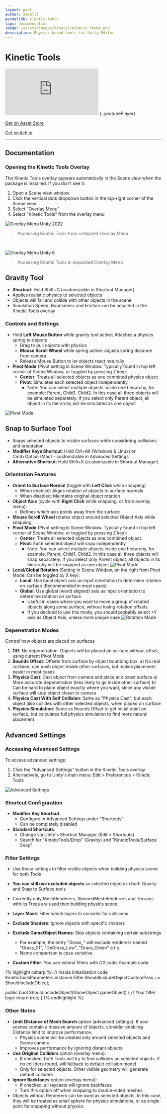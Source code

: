 ```yaml
---
layout: post
author: Xabblll
permalink: kinetic-tools
tags: documentation
image: /assets/images/kinetic/Kinetic_thumb.png
description: Physics based tools for Unity Editor
---
```




# Kinetic Tools

<iframe  src="https://www.youtube.com/embed/vUev_LObzgU" title="Kinetic Tools - Object Placement &amp; Gravity" frameborder="0" allow="accelerometer; autoplay; clipboard-write; encrypted-media; gyroscope; picture-in-picture; web-share" referrerpolicy="strict-origin-when-cross-origin" allowfullscreen></iframe>
{:.youtubePlayer}

<a class="bigButton" href="https://assetstore.unity.com/packages/slug/320736">Get on Asset Store</a>

<a class="bigButton" href="https://lachuga.itch.io/kinetic-tools">Get on itch.io</a>

---

## Documentation

### Opening the Kinetic Tools Overlay
The Kinetic Tools overlay appears automatically in the Scene view when the package is installed. If you don't see it:
1. Open a Scene view window
2. Click the vertical dots dropdown button in the top-right corner of the Scene view
3. Select "Overlay Menu"
4. Select "Kinetic Tools" from the overlay menu


![Overlay Menu Unity 2022](/assets/images/kinetic/overlay-menu-unity22.png "Overlay Menu in Unity 2022")
> Accessing Kinetic Tools from collapsed Overlay Menu

<br>

![Overlay Menu Unity 6](/assets/images/kinetic/overlay-menu-unity6.png "Overlay Menu in Unity 6")
> Accessing Kinetic Tools in expanded Overlay Menu


## Gravity Tool

- **Shortcut**: Hold Shift+G (customizable in Shortcut Manager)
- Applies realistic physics to selected objects
- Objects will fall and collide with other objects in the scene
- Simulation Speed, Bounciness and Friction can be adjusted in the Kinetic Tools overlay


### Controls and Settings
- Hold **Left Mouse Button** while gravity tool active: Attaches a physics spring to objects
    - Drag to pull objects with physics
    - **Mouse Scroll Wheel** while spring active: adjusts spring distance from camera
    - Release Mouse Button to let objects react naturally
- **Pivot Mode** (Pivot setting in Scene Window. Typically found in top left corner of Scene Window, or toggled by pressing Z key):
    - **Center**: Treats all selected objects as one combined physics object
    - **Pivot**: Simulates each selected object independently
        - Note: You can select multiple objects inside one hierarchy, for example: Parent, Child1, Child2. In this case all three objects will be simulated separately. If you select only Parent object, all object in its hierarchy will be simulated as one object

![Pivot Mode](/assets/images/kinetic/PivotMode.png "Pivot Mode")


## Snap to Surface Tool

- Snaps selected objects to visible surfaces while considering collisions and orientation.
- **Modifier Keys Shortcut**: Hold Ctrl+Alt (Windows & Linux) or Cmd+Option (Mac) - customizable in Advanced Settings
- **Alternative Shortcut**: Hold Shift+X (customizable in Shortcut Manager)


### Orientation Features
- **Orient to Surface Normal** (toggle with **Left Click** while snapping)
    - When enabled: Aligns rotation of objects to surface normals
    - When disabled: Maintains original object rotation
- **Object Axis** (cycle with **Right Click** while snapping, or from overlay menu):
    - Defines which axis points away from the surface
- **Mouse Scroll Wheel** rotates object around selected Object Axis while snapping
- **Pivot Mode** (Pivot setting in Scene Window. Typically found in top left corner of Scene Window, or toggled by pressing Z key):
    - **Center**: Treats all selected objects as one combined object.
    - **Pivot**: Each selected object will snap independently
        - Note: You can select multiple objects inside one hierarchy, for example: Parent, Child1, Child2. In this case all three objects will snap separately. If you select only Parent object, all objects in its hierarchy will be snapped as one object
          ![Pivot Mode](/assets/images/kinetic/PivotMode.png "Pivot Mode")
- **Local/Global Rotation** (Setting in Scene Window, on the right from Pivot Mode. Can be toggled by X key):
    - **Local**: Use local object axis as input orientation to determine rotation on surface (Recommended in most cases)
    - **Global**: Use global (world aligned) axis as input orientation to determine rotation on surface
        - Useful in cases where you want to move a group of rotated objects along some surface, without losing rotation offsets
        - If you decided to use this mode, you should probably select +Y axis as Object Axis, unless more unique case
          ![Rotation Mode](/assets/images/kinetic/RotationMode.png "Rotation Mode")

### Depenetration Modes
Control how objects are placed on surfaces
1. **Off**: No depenetration. Objects will be placed on surface without offset, using current Pivot Mode
2. **Bounds Offset**: Offsets from surface by object bounding box.
   a) No real collision, can push object inside other surfaces, but makes placement easier in most cases
3. **Physics Cast**: Cast object from camera and place at closest surface
   a) More accurate depenetration (less likely to go inside other surface)
   b) Can be hard to place object exactly where you want, since any visible surface will stop object closer to camera
4. **Physics Cast With Self Collision**: Same as "Physics Cast", but each object also collides with other selected objects, when placed on surface
5. **Physics Simulation**: Same as Bounds Offset to get initial point on surface, but calculates full physics simulation to find more natural placement


## Advanced Settings

### Accessing Advanced Settings
To access advanced settings:
1. Click the "Advanced Settings" button in the Kinetic Tools overlay
2. Alternatively, go to Unity's main menu: Edit > Preferences > Kinetic Tools

![Advanced Settings](/assets/images/kinetic/Advanced%20Settings.png "Advanced Settings")


### Shortcut Configuration
- **Modifier Key Shortcut**:
    - Configure in Advanced Settings under "Shortcuts"
    - Can be completely disabled
- **Standard Shortcuts**:
    - Change via Unity's Shortcut Manager (Edit > Shortcuts)
    - Search for "KineticTools/Drop" (Gravity) and "KineticTools/Surface Snap"


### Filter Settings
- Use these settings to filter visible objects when building physics scene for both Tools
- **You can still use excluded objects** as selected objects in both Gravity and Snap to Surface tools
- Currently only MeshRenderers, SkinnedMeshRenderers and Terrains with its Trees are used then building physics scene.


- **Layer Mask**: Filter which layers to consider for collisions
- **Exclude Shaders**: Ignore objects with specific shaders
- **Exclude GameObject Names**: Skip objects containing certain substrings
    - For example, the entry "Grass_" will exclude renderers named "Grass_01", "DeGrass_Low", "Grass_Green" e.t.c.
    - Name comparison is case sensitive
- **Custom Filter**: You can extend filters with C# code. Example code:
  
{% highlight csharp %}
// Inside initialization code
KineticToolsParameters.instance.Filter.ShouldIncludeObjectCustomPass += ShouldIncludeObject;


public bool ShouldIncludeObject(GameObject gameObject)
{
    // Your filter logic
    return true;
}
{% endhighlight %}

### Other Notes
- **Limit Distance of Mesh Search** option (advanced settings): If your scenes contain a massive amount of objects, consider enabling Distance limit to improve performance.
    - Physics scene will be created only around selected objects and Scene camera
    - Improves performance by ignoring distant objects
- **Use Original Colliders** option (overlay menu):
    - If checked, both Tools will try to find colliders on selected objects. If no colliders found, will fallback to default collision model
    - Only for selected objects. Other visible geometry will generate default colliders
- **Ignore Backfaces** option (overlay menu):
    - If checked, all raycasts will ignore backfaces
    - Turn this option off when snapping to double-sided meshes
- Objects without Renderers can be used as selected objects. In this case, they will be treated as small sphere for physics simulations, or as single point for snapping without physics.

